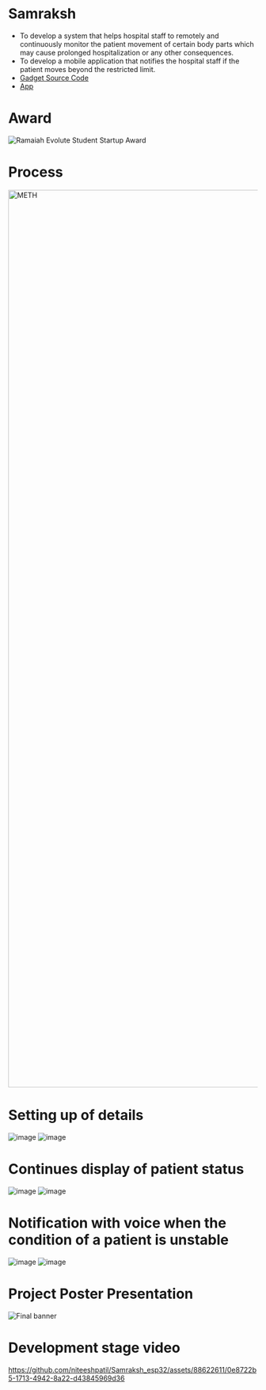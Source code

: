 # Samraksh
 - To develop a system that helps hospital staff to remotely and continuously monitor the patient movement of certain body parts which may cause prolonged hospitalization or any other consequences.
 - To develop a mobile application that notifies the hospital staff if the patient moves beyond the restricted limit.
 - [Gadget  Source Code](https://github.com/niteeshpatil/Samraksh_esp32/blob/master/pre/maindevice1/maincode/maincode.ino)
 - [App](https://drive.google.com/file/d/1dcjMc_Unolv2UKmhO6vgI3iug80L56q3/view?usp=sharing)


# Award
![Ramaiah Evolute Student Startup Award](https://github.com/user-attachments/assets/685051fc-b53c-4afc-b7da-5f3ab08e2b26)


# Process
<img width="1813" alt="METH" src="https://github.com/niteeshpatil/Samraksh_esp32/assets/88622611/acb1fffd-b4e1-496c-8608-2b1b28bd65c3">

# Setting up of details
![image](https://github.com/niteeshpatil/Samraksh_App/assets/88622611/76228b69-0306-4bb1-8877-fa69bc9bd0e0)   ![image](https://github.com/niteeshpatil/Samraksh_App/assets/88622611/f7a13e06-7cc4-480a-8cee-ab05e4561ec6)

# Continues display of patient status
![image](https://github.com/niteeshpatil/Samraksh_App/assets/88622611/e7d2a090-e814-4609-9acd-599bd0495a7e)   ![image](https://github.com/niteeshpatil/Samraksh_App/assets/88622611/b19dd347-8f13-429b-9020-a564400b8d40)

# Notification with voice when the condition of a patient is unstable
![image](https://github.com/niteeshpatil/Samraksh_App/assets/88622611/d56ee5c2-2305-44b2-9a55-f9c6cf37e6b2)   ![image](https://github.com/niteeshpatil/Samraksh_App/assets/88622611/63a187a3-b494-4754-af02-55e1baa2b77c)

# Project Poster Presentation
![Final banner](https://github.com/niteeshpatil/Samraksh_esp32/assets/88622611/03b9206d-a436-4844-9adc-3446a5674f93)

# Development stage video
https://github.com/niteeshpatil/Samraksh_esp32/assets/88622611/0e8722b5-1713-4942-8a22-d43845969d36


